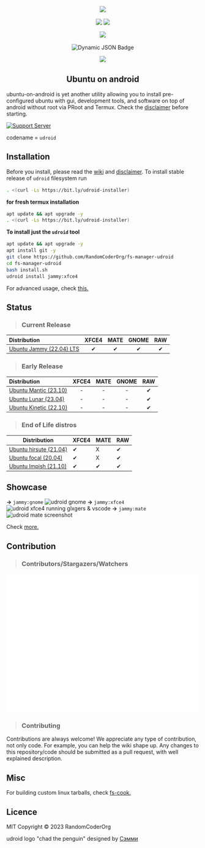 <div align="center">

</div>
<p align="Center">
<img src="assets/udroid-logo.png" height="300" >
</p>
<p align="Center">
<img src="assets/badge-bash.svg">
<img src="https://badges.frapsoft.com/os/v1/open-source.svg?v=103">
</p>

<p align="Center">
<img src="https://www.codefactor.io/repository/github/randomcoderorg/ubuntu-on-android/badge">
</p>

<div align="center">

![Dynamic JSON Badge](https://img.shields.io/badge/dynamic/json?url=https%3A%2F%2Fudroid-download-counter-api.vercel.app%2Fcur_count&query=%24.downloads&style=flat-square&label=Installs%20since%20Aug%202023)

</div>

<p href="https://visitorbadge.io/status?path=https%3A%2F%2Fgithub.com%2FRandomCoderOrg%2Fubuntu-on-android" align=center><img src="https://api.visitorbadge.io/api/visitors?path=https%3A%2F%2Fgithub.com%2FRandomCoderOrg%2Fubuntu-on-android&label=%F0%9F%A5%B3VISITORS&labelColor=%23ffff00&countColor=%23263759" /><p>

<!-- ![Banner Image](assets/banner.jpg "A Image on Ubuntu-on-android running mate desktop on smartphone") -->

<h2 align="Center">Ubuntu on android</h2>

ubuntu-on-android is yet another utility allowing you to install pre-configured ubuntu with gui, development tools, and software on top of android without root via PRoot and Termux. Check the [disclaimer](md/desclaimer.md) before starting. 


[![Support Server](https://img.shields.io/discord/892727774828199976?color=blue&label=join%20%23udroid&logo=discord&logoColor=white&style=for-the-badge)](https://discord.gg/h7wZ9BfbU9)


codename = `udroid`

## Installation


Before you install, please read the [wiki](https://udroid-rc.gitbook.io/) and [disclaimer](md/desclaimer.md). To install stable release of `udroid` filesystem run

```bash
. <(curl -Ls https://bit.ly/udroid-installer)
```

**for fresh termux installation**

```bash
apt update && apt upgrade -y
. <(curl -Ls https://bit.ly/udroid-installer)
```

**To install just the `udroid` tool**

```bash
apt update && apt upgrade -y
apt install git -y
git clone https://github.com/RandomCoderOrg/fs-manager-udroid
cd fs-manager-udroid
bash install.sh
udroid install jammy:xfce4
```

For advanced usage, check [this.](https://github.com/RandomCoderOrg/fs-manager-udroid/blob/main/README.md)


## Status
> ### Current Release

| Distribution  | XFCE4 | MATE | GNOME | RAW |
|:-------------- |:------:|:------:|:-:|:-----:|
| [Ubuntu Jammy (22.04) LTS](https://udroid-rc.gitbook.io/udroid-wiki/suites/ubuntu-22.04) | ✔ | ✔ | ✔ | ✔ |

> ### Early Release

| Distribution  | XFCE4 | MATE | GNOME | RAW |
|:-------------- |:------:|:------:|:-:|:-----:|
| [Ubuntu Mantic (23.10)](https://udroid-rc.gitbook.io/udroid-wiki/suites/ubuntu-23.04) | - | - | - | ✔ |
| [Ubuntu Lunar (23.04)](https://udroid-rc.gitbook.io/udroid-wiki/suites/ubuntu-23.04) | - | - | - | ✔ |
| [Ubuntu Kinetic (22.10)](https://udroid-rc.gitbook.io/udroid-wiki/suites/ubuntu-22.10) | - | - | - | ✔ |

> ### End of Life distros

| Distribution  | XFCE4 | MATE | RAW |
|-------------- |------|------|-----|
| [Ubuntu hirsute (21.04)](https://udroid-rc.gitbook.io/udroid-wiki/suites/ubuntu-21.04) |   ✔  |   X   |   ✔  |
| [Ubuntu focal (20.04)](https://udroid-rc.gitbook.io/udroid-wiki/suites/ubuntu-20.04) |    ✔ |    X   |   ✔ |
| [Ubuntu Impish (21.10)](https://udroid-rc.gitbook.io/udroid-wiki/suites/ubuntu-21.10) |   ✔  |   ✔  |    ✔ |


## Showcase

**->** `jammy:gnome`
![udroid gnome](assets/jammy_gnome.png)
**->** `jammy:xfce4`
![udroid xfce4 running glxgers & vscode](https://cdn.discordapp.com/attachments/892736843349626921/1062796366222458944/image0.jpg)
**->** `jammy:mate`
![udroid mate screenshot](assets/IMG_20211014_084106.jpg)

Check [more.](md/showcase.md)

## Contribution
> ### Contributors/Stargazers/Watchers

![People](https://raw.githubusercontent.com/RandomCoderOrg/misc-worflows/main/metrics.plugin.people.repository.svg)

> ### Contributing

Contributions are always welcome! We appreciate any type of contribution, not only code. For example, you can help the wiki shape up. Any changes to this repository/code should be submitted as a pull request, with well explained description.


## Misc 
For building custom linux tarballs, check [fs-cook.](https://github.com/RandomCoderOrg/fs-cook)

## Licence

MIT
Copyright © 2023 RandomCoderOrg

udroid logo "chad the penguin" designed by [Сэмми](https://github.com/b1tchysam)


